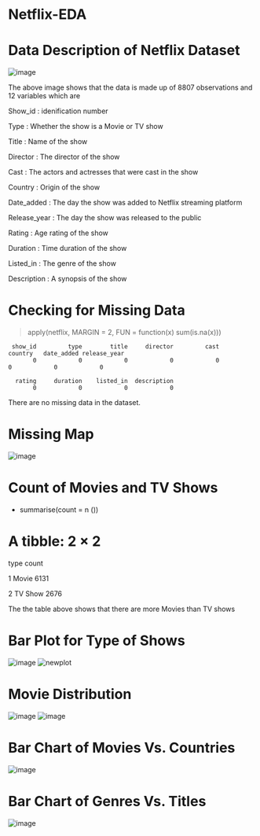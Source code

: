 # Netflix-EDA

# Data Description of Netflix Dataset

![image](https://github.com/TobiAyinde/Netflix-EDA/assets/149031697/5dd3a861-05b7-4722-b954-fe94ac0dfd97)


The above image shows that the data is made up of 8807 observations and 12 variables which are 

Show_id	: idenification number       

Type : Whether the show is a Movie or TV show

Title	: Name of the show

Director : The director of the show

Cast	: The actors and actresses that were cast in the show

Country : Origin of the show

Date_added : The day the show was added to Netflix streaming platform	

Release_year : The day the show was released to the public

Rating	: Age rating of the show

Duration : Time duration of the show

Listed_in	: The genre of the show

Description : A synopsis of the show


# Checking for Missing Data

> apply(netflix, MARGIN = 2, FUN = function(x) sum(is.na(x)))

     show_id         type        title     director         cast      country   date_added release_year 
           0            0            0            0            0            0            0            0

      rating     duration    listed_in  description 
           0            0            0            0


There are no missing data in the dataset.

# Missing Map

![image](https://github.com/TobiAyinde/Netflix-EDA/assets/149031697/59458651-70e1-4628-9822-a6f1c7797e60)

# Count of Movies and TV Shows

+   summarise(count = n ())
  
# A tibble: 2 × 2

  type    count
  
  <fct>   <int>
  
1 Movie    6131

2 TV Show  2676

The the table above shows that there are more Movies than TV shows


# Bar Plot for Type of Shows

![image](https://github.com/TobiAyinde/Netflix-EDA/assets/149031697/1b4316ed-7552-4ddd-94db-455d5c724bb8) ![newplot](https://github.com/TobiAyinde/Netflix-EDA/assets/149031697/d08c4879-7f5a-4154-9907-306dc92aa62f)



# Movie Distribution

![image](https://github.com/TobiAyinde/Netflix-EDA/assets/149031697/4c6af479-68a4-4224-a79a-84700dfe3747) ![image](https://github.com/TobiAyinde/Netflix-EDA/assets/149031697/02d48173-9591-4424-8792-b76b03eedf55)



# Bar Chart of Movies Vs. Countries

![image](https://github.com/TobiAyinde/Netflix-EDA/assets/149031697/0c9bb64c-76fd-4e85-a986-d6c5524a5826)




# Bar Chart of Genres Vs. Titles

![image](https://github.com/TobiAyinde/Netflix-EDA/assets/149031697/6b0b1df2-5046-4679-b714-adb86876ac1f)





